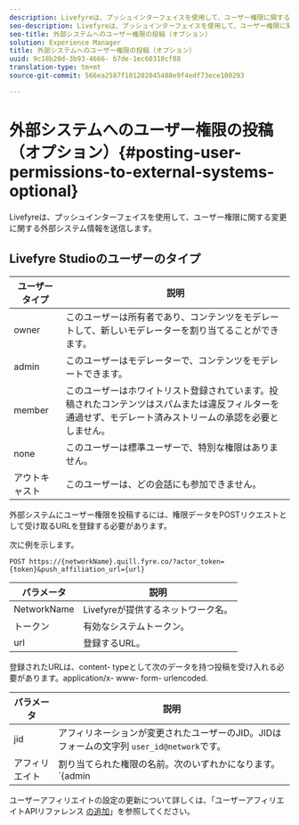 ```yaml
---
description: Livefyreは、プッシュインターフェイスを使用して、ユーザー権限に関する変更に関する外部システム情報を送信します。
seo-description: Livefyreは、プッシュインターフェイスを使用して、ユーザー権限に関する変更に関する外部システム情報を送信します。
seo-title: 外部システムへのユーザー権限の投稿（オプション）
solution: Experience Manager
title: 外部システムへのユーザー権限の投稿（オプション）
uuid: 9c18b20d-3b93-4666- b7de-1ec60318cf88
translation-type: tm+mt
source-git-commit: 566ea2587f101202045488e9f4edf73ece100293

---
```



# 外部システムへのユーザー権限の投稿（オプション）{#posting-user-permissions-to-external-systems-optional}

Livefyreは、プッシュインターフェイスを使用して、ユーザー権限に関する変更に関する外部システム情報を送信します。

## Livefyre Studioのユーザーのタイプ

| ユーザータイプ | 説明 |
|--- |--- |
| owner | このユーザーは所有者であり、コンテンツをモデレートして、新しいモデレーターを割り当てることができます。 |
| admin | このユーザーはモデレーターで、コンテンツをモデレートできます。 |
| member | このユーザーはホワイトリスト登録されています。投稿されたコンテンツはスパムまたは違反フィルターを通過せず、モデレート済みストリームの承認を必要としません。 |
| none | このユーザーは標準ユーザーで、特別な権限はありません。 |
| アウトキャスト | このユーザーは、どの会話にも参加できません。 |

外部システムにユーザー権限を投稿するには、権限データをPOSTリクエストとして受け取るURLを登録する必要があります。

次に例を示します。

```
POST https://{networkName}.quill.fyre.co/?actor_token={token}&push_affiliation_url={url}
```

| パラメータ | 説明 |
|--- |--- |
| NetworkName | Livefyreが提供するネットワーク名。 |
| トークン | 有効なシステムトークン。 |
| url | 登録するURL。 |

登録されたURLは、content- typeとして次のデータを持つ投稿を受け入れる必要があります。application/x- www- form- urlencoded.

| パラメータ | 説明 |
|--- |--- |
| jid | アフィリネーションが変更されたユーザーのJID。JIDはフォームの文字列 `user_id@network`です。 |
| アフィリエイト | 割り当てられた権限の名前。次のいずれかになります。 `{admin | member | none | outcast | owner}` |

ユーザーアフィリエイトの設定の更新について詳しくは、「ユーザーアフィリエイトAPIリファレンス [の追加](https://api.livefyre.com/docs/apis/by-category/user-management#operation=urn:livefyre:apis:quill:operations:api:v3.0:affiliation:add:method=post)」を参照してください。
